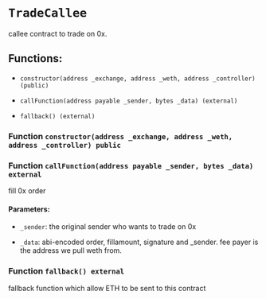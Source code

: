 # `TradeCallee`

callee contract to trade on 0x.

## Functions:

- `constructor(address _exchange, address _weth, address _controller) (public)`

- `callFunction(address payable _sender, bytes _data) (external)`

- `fallback() (external)`

### Function `constructor(address _exchange, address _weth, address _controller) public`

### Function `callFunction(address payable _sender, bytes _data) external`

fill 0x order

#### Parameters:

- `_sender`: the original sender who wants to trade on 0x

- `_data`: abi-encoded order, fillamount, signature and _sender. fee payer is the address we pull weth from.

### Function `fallback() external`

fallback function which allow ETH to be sent to this contract
